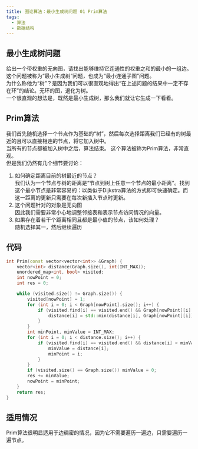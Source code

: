 ```yaml
---
title: 图论算法：最小生成树问题 01 Prim算法
tags: 
  - 算法
  - 数据结构
---
```


## 最小生成树问题

给出一个带权重的无向图，请找出能够维持它连通性的权重之和的最小的一组边。  
这个问题被称为“最小生成树”问题，也成为“最小连通子图”问题。  
为什么称他为“树”？是因为我们可以很直观地得出“在上述问题的结果中一定不存在环”的结论。无环的图，退化为树。  
一个很直观的想法是，既然是最小生成树，那么我们就让它生成一下看看。  

## Prim算法

我们首先随机选择一个节点作为基础的“树”，然后每次选择距离我们已经有的树最近的且可以直接相连的节点，将它加入树中。  
当所有的节点都被加入树中之后，算法结束。 
这个算法被称为Prim算法，非常直观。  
但是我们仍然有几个细节要讨论：  

1. 如何确定距离目前的树最近的节点？  
   我们认为一个节点与树的距离是“节点到树上任意一个节点的最小距离”。找到这个最小节点是非常容易的：以类似于Dijkstra算法的方式即可快速确定。而这一距离的更新只需要在每次新插入节点时更新。
2. 这个问题针对的对象是无向图  
   因此我们需要非常小心地调整邻接表和表示节点访问情况的向量。
3. 如果存在着若干个距离相同且都是最小值的节点，该如何处理？  
   随机选择其一，然后继续遍历

## 代码

```cpp
int Prim(const vector<vector<int>> &Graph) {
    vector<int> distance(Graph.size(), int(INT_MAX));
    unordered_map<int, bool> visited;
    int nowPoint = 0;
    int res = 0;

    while (visited.size() != Graph.size()) {
        visited[nowPoint] = 1;
        for (int i = 0; i < Graph[nowPoint].size(); i++) {
            if (visited.find(i) == visited.end() && Graph[nowPoint][i] != 0) {
                distance[i] = std::min(distance[i], Graph[nowPoint][i]);
            }
        }
        int minPoint, minValue = INT_MAX;
        for (int i = 0; i < distance.size(); i++) {
            if (visited.find(i) == visited.end() && distance[i] < minValue) {
                minValue = distance[i];
                minPoint = i;
            }
        }
        if (visited.size() == Graph.size()) minValue = 0;
        res += minValue;
        nowPoint = minPoint;
    }
    return res;
}
```

## 适用情况

Prim算法很明显适用于边稠密的情况，因为它不需要遍历一遍边，只需要遍历一遍节点。